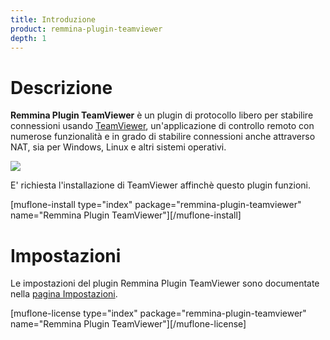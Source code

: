 ```yaml
---
title: Introduzione
product: remmina-plugin-teamviewer
depth: 1
---
```


# Descrizione

**Remmina Plugin TeamViewer** è un plugin di protocollo libero per stabilire connessioni usando [TeamViewer](https://www.teamviewer.com/), un'applicazione di controllo remoto con numerose funzionalità e in grado di stabilire connessioni anche attraverso NAT, sia per Windows, Linux e altri sistemi operativi.

![](/resources/remmina-plugin-teamviewer/archive/latest/italian/general.png?classes=center)

E' richiesta l'installazione di TeamViewer affinchè questo plugin funzioni.

[muflone-install type="index" package="remmina-plugin-teamviewer" name="Remmina Plugin TeamViewer"][/muflone-install]

# Impostazioni
Le impostazioni del plugin Remmina Plugin TeamViewer sono documentate nella [pagina Impostazioni](../settings).

[muflone-license type="index" package="remmina-plugin-teamviewer" name="Remmina Plugin TeamViewer"][/muflone-license]
